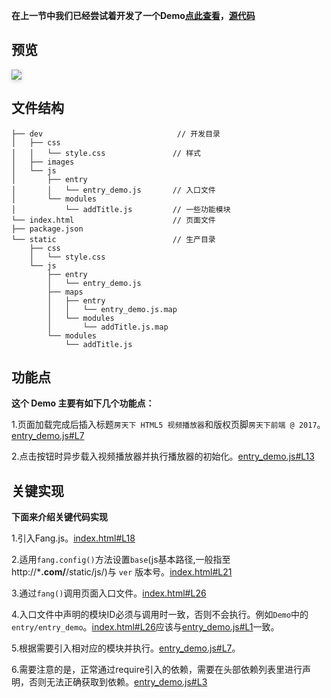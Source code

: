 **在上一节中我们已经尝试着开发了一个Demo<a href="/fangfis-doc/demo/">点此查看</a>，[源代码](https://github.com/fangfis/fangfis-demos)**

## 预览

<img src="https://ws2.sinaimg.cn/large/006tNc79ly1fhv5n5wc9mj30m50ffq33.jpg" style="box-shadow: 0 2px 6px rgba(0,0,0,.2)">

## 文件结构

```
├── dev                              // 开发目录
│   ├── css
│   │   └── style.css               // 样式
│   ├── images
│   └── js
│       ├── entry
│       │   └── entry_demo.js       // 入口文件
│       └── modules
│           └── addTitle.js         // 一些功能模块
└── index.html                      // 页面文件
├── package.json
└── static                          // 生产目录
    ├── css
    │   └── style.css
    └── js
        ├── entry
        │   └── entry_demo.js
        ├── maps
        │   ├── entry
        │   │   └── entry_demo.js.map
        │   └── modules
        │       └── addTitle.js.map
        └── modules
            └── addTitle.js
```

## 功能点

**这个 Demo 主要有如下几个功能点：**

1.页面加载完成后插入标题`房天下 HTML5 视频播放器`和版权页脚`房天下前端 @ 2017`。[entry_demo.js#L7](https://github.com/fangfis/fangfis-doc/blob/master/demo/dev/js/entry/entry_demo.js#L7)

2.点击按钮时异步载入视频播放器并执行播放器的初始化。[entry_demo.js#L13](https://github.com/fangfis/fangfis-doc/blob/master/demo/dev/js/entry/entry_demo.js#L13)

## 关键实现
**下面来介绍关键代码实现**

1.引入Fang.js。[index.html#L18](https://github.com/fangfis/fangfis-doc/blob/master/demo/index.html#L18)

2.适用`fang.config()`方法设置`base`(js基本路径,一般指至http://***.com/**/static/js/)与 `ver` 版本号。[index.html#L21](https://github.com/fangfis/fangfis-doc/blob/master/demo/index.html#L21)

3.通过`fang()`调用页面入口文件。[index.html#L26](https://github.com/fangfis/fangfis-doc/blob/master/demo/index.html#L26)

4.入口文件中声明的模块ID必须与调用时一致，否则不会执行。例如`Demo`中的`entry/entry_demo`。[index.html#L26](https://github.com/fangfis/fangfis-doc/blob/master/demo/index.html#L26)应该与[entry_demo.js#L1](https://github.com/fangfis/fangfis-doc/blob/master/demo/dev/js/entry/entry_demo.js#L1)一致。

5.根据需要引入相对应的模块并执行。[entry_demo.js#L7](https://github.com/fangfis/fangfis-doc/blob/master/demo/dev/js/entry/entry_demo.js#L7)。

6.需要注意的是，正常通过require引入的依赖，需要在头部依赖列表里进行声明，否则无法正确获取到依赖。[entry_demo.js#L3](https://github.com/fangfis/fangfis-doc/blob/master/demo/dev/js/entry/entry_demo.js#L3)
